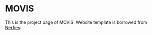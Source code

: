 # MOVIS

This is the project page of MOVIS. Website template is borrowed from [Nerfies](https://nerfies.github.io).